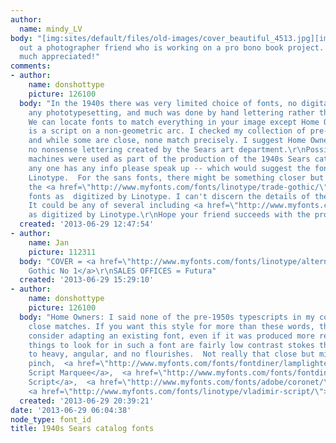 ```yaml
---
author:
  name: mindy_LV
body: "[img:sites/default/files/old-images/cover_beautiful_4513.jpg][img:sites/default/files/old-images/HomeOwners_6433.jpg][img:sites/default/files/old-images/sales_offices_3495.jpg][img:sites/default/files/old-images/The_Book_of_Modern_Homes_6448.jpg]\r\nHelping
  out a photographer friend who is working on a pro bono book project. Any help is
  much appreciated!"
comments:
- author:
    name: donshottype
    picture: 126100
  body: "In the 1940s there was very limited choice of fonts, no digital, not even
    any phototypesetting, and much was done by hand lettering rather than a font.
    We can locate fonts to match everything in your image except Home Owners, which
    is a script on a non-geometric arc. I checked my collection of pre-1950s typescripts
    and while some are close, none match precisely. I suggest Home Owners is probably
    no nonsense lettering created by the Sears art department.\r\nPossibly Linotype
    machines were used as part of the production of the 1940s Sears catalogs -- if
    any one has any info please speak up -- which would suggest the fonts are from
    Linotype.  For the sans fonts, there might be something closer but its worth checking
    the <a href=\"http://www.myfonts.com/fonts/linotype/trade-gothic/\">Trade Gothic</a>
    fonts as  digitized by Linotype. I can't discern the details of the serif font.
    It could be any of several including <a href=\"http://www.myfonts.com/fonts/linotype/centennial-2/\">Centennial</a>
    as digitized by Linotype.\r\nHope your friend succeeds with the pro bono book.\r\nDon\r\n"
  created: '2013-06-29 12:47:54'
- author:
    name: Jan
    picture: 112311
  body: "COVER = <a href=\"http://www.myfonts.com/fonts/linotype/alternate-gothic-lt/\">Alternate
    Gothic No 1</a>\r\nSALES OFFICES = Futura"
  created: '2013-06-29 15:29:10'
- author:
    name: donshottype
    picture: 126100
  body: "Home Owners: I said none of the pre-1950s typescripts in my collection were
    close matches. If you want this style for more than these words, then you should
    consider adapting an existing font, even if it was produced more recently. Some
    things to look for in such a font are fairly low contrast stokes that are not
    to heavy, angular, and no flourishes.  Not really that close but might do in a
    pinch,  <a href=\"http://www.myfonts.com/fonts/fontdiner/lamplighter-script-marquee/\">Lamplighter
    Script Marquee</a>,  <a href=\"http://www.myfonts.com/fonts/fontdiner/lamplighter-script/\">Lamplighter
    Script</a>,  <a href=\"http://www.myfonts.com/fonts/adobe/coronet/\">Coronet</a>,
    <a href=\"http://www.myfonts.com/fonts/linotype/vladimir-script/\">Vladimir Script</a>.\r\nDon\r\n"
  created: '2013-06-29 20:39:21'
date: '2013-06-29 06:04:38'
node_type: font_id
title: 1940s Sears catalog fonts

---
```

